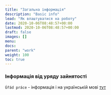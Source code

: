 ```yaml
---
title: "Загальна інформація"
description: "Basic info"
lead: "Як влаштуватися на роботу"
date: 2020-10-06T08:48:57+00:00
lastmod: 2020-10-06T08:48:57+00:00
draft: false
images: []
menu:
docs:
parent: "work"
weight: 100
toc: true
---
```

### Інформація від уряду зайнятості
`Úřád práce` - інформація і на українській мові
[тут](https://www.uradprace.cz/web/cz/-/pomoc-pro-obcany-ukrajiny-a-jejich-zamestnavatele)

